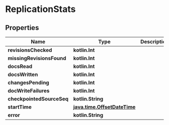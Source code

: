 
# ReplicationStats

## Properties
Name | Type | Description | Notes
------------ | ------------- | ------------- | -------------
**revisionsChecked** | **kotlin.Int** |  |  [optional]
**missingRevisionsFound** | **kotlin.Int** |  |  [optional]
**docsRead** | **kotlin.Int** |  |  [optional]
**docsWritten** | **kotlin.Int** |  |  [optional]
**changesPending** | **kotlin.Int** |  |  [optional]
**docWriteFailures** | **kotlin.Int** |  |  [optional]
**checkpointedSourceSeq** | **kotlin.String** |  |  [optional]
**startTime** | [**java.time.OffsetDateTime**](java.time.OffsetDateTime.md) |  |  [optional]
**error** | **kotlin.String** |  |  [optional]




